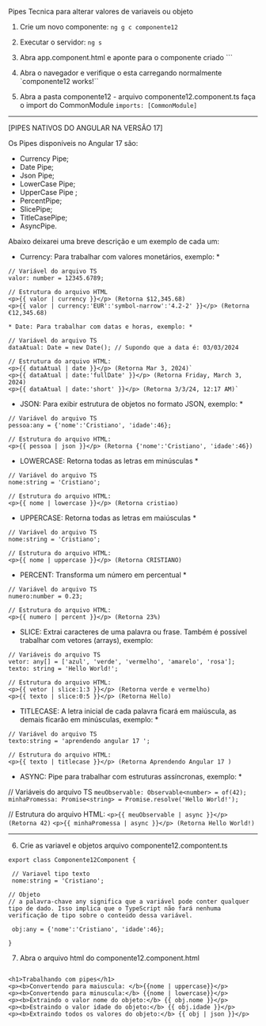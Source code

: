 Pipes 
Tecnica para alterar valores de variaveis ou objeto

1. Crie um novo componente:
`ng g c componente12`

2. Executar o servidor:
`ng s`

3. Abra app.component.html e aponte para o componente criado
`<app-componente12></app-componente12>``

4. Abra o navegador e verifique o esta carregando normalmente
`componente12 works!``

5. Abra a pasta componente12  - arquivo componente12.component.ts
faça o import do CommonModule `imports: [CommonModule]`

<hr>
[PIPES NATIVOS DO ANGULAR NA VERSÃO 17]

Os Pipes disponíveis no Angular 17 são:
- Currency Pipe;
- Date Pipe;
- Json Pipe;
- LowerCase Pipe;
- UpperCase Pipe ;
- PercentPipe;
- SlicePipe;
- TitleCasePipe;
- AsyncPipe.

Abaixo deixarei uma breve descrição e um exemplo de cada um:

* Currency: Para trabalhar com valores monetários, exemplo: * 
```
// Variável do arquivo TS
valor: number = 12345.6789;

// Estrutura do arquivo HTML
<p>{{ valor | currency }}</p> (Retorna $12,345.68)
<p>{{ valor | currency:'EUR':'symbol-narrow':'4.2-2' }}</p> (Retorna €12,345.68)

* Date: Para trabalhar com datas e horas, exemplo: * 

// Variável do arquivo TS
dataAtual: Date = new Date(); // Supondo que a data é: 03/03/2024

// Estrutura do arquivo HTML:
<p>{{ dataAtual | date }}</p> (Retorna Mar 3, 2024)`
<p>{{ dataAtual | date:'fullDate' }}</p> (Retorna Friday, March 3, 2024)
<p>{{ dataAtual | date:'short' }}</p> (Retorna 3/3/24, 12:17 AM)`
```

* JSON: Para exibir estrutura de objetos no formato JSON, exemplo: * 
```
// Variável do arquivo TS
pessoa:any = {'nome':'Cristiano', 'idade':46};

// Estrutura do arquivo HTML:
<p>{{ pessoa | json }}</p> (Retorna {'nome':'Cristiano', 'idade':46})
```


* LOWERCASE: Retorna todas as letras em minúsculas * 
```
// Variável do arquivo TS
nome:string = 'Cristiano';

// Estrutura do arquivo HTML:
<p>{{ nome | lowercase }}</p> (Retorna cristiao)
```


* UPPERCASE: Retorna todas as letras em maiúsculas * 
```
// Variável do arquivo TS
nome:string = 'Cristiano';

// Estrutura do arquivo HTML:
<p>{{ nome | uppercase }}</p> (Retorna CRISTIANO)
```


* PERCENT: Transforma um número em percentual * 

```
// Variável do arquivo TS
numero:number = 0.23;

// Estrutura do arquivo HTML:
<p>{{ numero | percent }}</p> (Retorna 23%)
```


* SLICE: Extrai caracteres de uma palavra ou frase. Também é possível trabalhar com vetores (arrays), exemplo: 
```
// Variáveis do arquivo TS
vetor: any[] = ['azul', 'verde', 'vermelho', 'amarelo', 'rosa'];
texto: string = 'Hello World!';

// Estrutura do arquivo HTML:
<p>{{ vetor | slice:1:3 }}</p> (Retorna verde e vermelho)
<p>{{ texto | slice:0:5 }}</p> (Retorna Hello)
```


* TITLECASE: A letra inicial de cada palavra ficará em maiúscula, as demais ficarão em minúsculas, exemplo: * 
```
// Variável do arquivo TS
texto:string = 'aprendendo angular 17 ';

// Estrutura do arquivo HTML:
<p>{{ texto | titlecase }}</p> (Retorna Aprendendo Angular 17 )
```

* ASYNC: Pipe para trabalhar com estruturas assíncronas, exemplo: * 

// Variáveis do arquivo TS
`meuObservable: Observable<number> = of(42);`
`minhaPromessa: Promise<string> = Promise.resolve('Hello World!');`

// Estrutura do arquivo HTML:
`<p>{{ meuObservable | async }}</p> (Retorna 42)`
`<p>{{ minhaPromessa | async }}</p> (Retorna Hello World!)`

<hr>

6. Crie as variavel e objetos arquivo componente12.compontent.ts
 ```
 export class Componente12Component {

  // Variavel tipo texto
  nome:string = 'Cristiano';
  
 // Objeto
 // a palavra-chave any significa que a variável pode conter qualquer tipo de dado. Isso implica que o TypeScript não fará nenhuma verificação de tipo sobre o conteúdo dessa variável.
  
  obj:any = {'nome':'Cristiano', 'idade':46};

}
````

7. Abra o arquivo html do componente12.component.html

```

<h1>Trabalhando com pipes</h1>
<p><b>Convertendo para maiuscula: </b>{{nome | uppercase}}</p>
<p><b>Convertendo para minuscula:</b> {{nome | lowercase}}</p>
<p><b>Extraindo o valor nome do objeto:</b> {{ obj.nome }}</p>
<p><b>Estraindo o valor idade do objeto:</b> {{ obj.idade }}</p>
<p><b>Extraindo todos os valores do objeto:</b> {{ obj | json }}</p>

```
